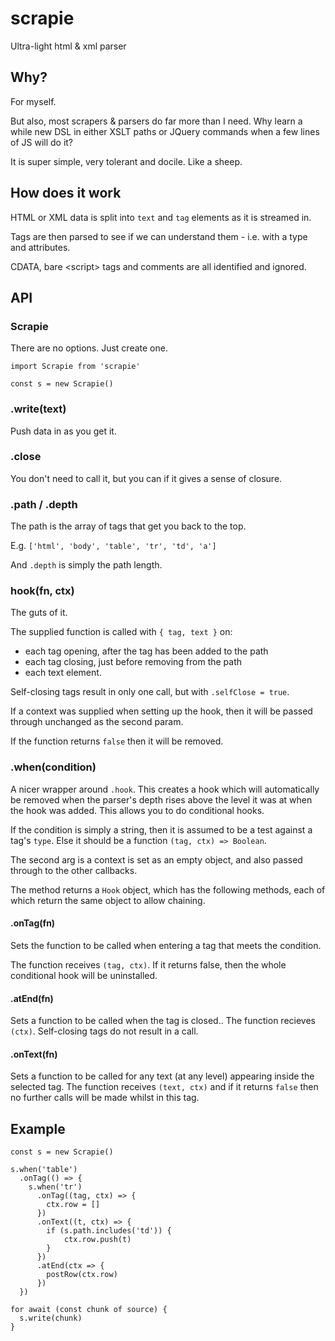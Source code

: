 # scrapie
Ultra-light html &amp; xml parser

## Why?

For myself.

But also, most scrapers & parsers do far more than I need. Why learn a
while new DSL in either XSLT paths or JQuery commands when a few
lines of JS will do it?

It is super simple, very tolerant and docile. Like a sheep.

## How does it work

HTML or XML data is split into `text` and `tag` elements as it is streamed in.

Tags are then parsed to see if we can understand them - i.e. with a type
and attributes.

CDATA, bare &lt;script&gt; tags and comments are all identified and ignored.

## API

### Scrapie

There are no options. Just create one.
```
import Scrapie from 'scrapie'

const s = new Scrapie()
```

### .write(text)
Push data in as you get it.

### .close
You don't need to call it, but you can if it gives a sense of closure.

### .path / .depth
The path is the array of tags that get you back to the top.

E.g. `['html', 'body', 'table', 'tr', 'td', 'a']`

And `.depth` is simply the path length.

### hook(fn, ctx)
The guts of it.

The supplied function is called with `{ tag, text }` on:

- each tag opening, after the tag has been added to the path
- each tag closing, just before removing from the path
- each text element.

Self-closing tags result in only one call, but with `.selfClose = true`.

If a context was supplied when setting up the
hook, then it will be passed through unchanged as the second param.

If the function returns `false` then it will be removed.


### .when(condition)
A nicer wrapper around `.hook`. This creates a hook which will automatically
be removed when the parser's depth rises above the level it was at when
the hook was added. This allows you to do conditional hooks.

If the condition is simply a string, then it is assumed to be a test against
a tag's `type`. Else it should be a function `(tag, ctx) => Boolean`.

The second arg is a context is set as an empty object, and also passed through
to the other callbacks.

The method returns a `Hook` object, which has the following methods, each of
which return the same object to allow chaining.

#### .onTag(fn)

Sets the function to be called when entering a tag that meets the condition.

The function receives `(tag, ctx)`. If it returns false, then the whole
conditional hook will be uninstalled.

#### .atEnd(fn)

Sets a function to be called when the tag is closed..
The function recieves `(ctx)`. Self-closing tags do not result in a call.

#### .onText(fn)

Sets a function to be called for any text (at any level) appearing
inside the selected tag. The function receives `(text, ctx)` and if it
returns `false` then no further calls will be made whilst in this tag.

## Example

```
const s = new Scrapie()

s.when('table')
  .onTag(() => {
    s.when('tr')
      .onTag((tag, ctx) => {
        ctx.row = []
      })
      .onText((t, ctx) => {
        if (s.path.includes('td')) {
            ctx.row.push(t)
        }
      })
      .atEnd(ctx => {
        postRow(ctx.row)
      })
  })

for await (const chunk of source) {
  s.write(chunk)
}
```
